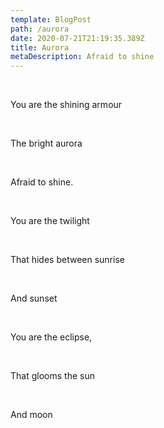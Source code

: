 ```yaml
---
template: BlogPost
path: /aurora
date: 2020-07-21T21:19:35.389Z
title: Aurora
metaDescription: Afraid to shine
---
```

</br>

You are the shining armour 

</br>

The bright aurora

</br>


Afraid to shine. 

</br>



You are the twilight 

</br>

That hides between sunrise

</br>


And sunset

</br>



You are the eclipse, 

</br>



That glooms the sun

</br>


And moon
